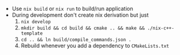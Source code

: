 * Use `nix build` or `nix run` to build/run application
* During development don't create nix derivation but just
    1. `nix develop`
    2. `mkdir build && cd build && cmake .. && make && ./nix-c++-template`
    3. `cd .. && ln build/compile_commands.json .`
    4. Rebuild whenever you add a dependency to `CMakeLists.txt`
